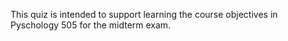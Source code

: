 This quiz is intended to support learning the course objectives in Pyschology 505 for the midterm exam.
